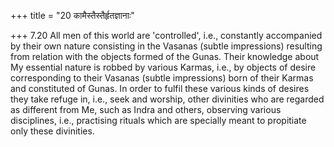 +++
title = "20 कामैस्तैस्तैर्हृतज्ञानाः"

+++
7.20 All men of this world are 'controlled', i.e., constantly
accompanied by their own nature consisting in the Vasanas (subtle
impressions) resulting from relation with the objects formed of the
Gunas. Their knowledge about My essential nature is robbed by various
Karmas, i.e., by objects of desire corresponding to their Vasanas
(subtle impressions) born of their Karmas and constituted of Gunas. In
order to fulfil these various kinds of desires they take refuge in,
i.e., seek and worship, other divinities who are regarded as different
from Me, such as Indra and others, observing various disciplines, i.e.,
practising rituals which are specially meant to propitiate only these
divinities.
